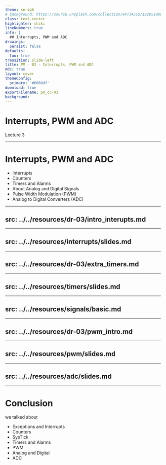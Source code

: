 ```yaml
---
theme: seriph
# background: https://source.unsplash.com/collection/94734566/1920x1080
class: text-center
highlighter: shiki
lineNumbers: true
info: |
  ## Interrupts, PWM and ADC
drawings:
  persist: false
defaults:
  foo: true
transition: slide-left
title: PM - 03 - Interrupts, PWM and ADC
mdc: true
layout: cover
themeConfig:
  primary: '#0060df'
download: true
exportFilename: pm_cc-03
background:
---
```


# Interrupts, PWM and ADC
Lecture 3

---

# Interrupts, PWM and ADC

- Interrupts
- Counters
- Timers and Alarms
- About Analog and Digital Signals
- Pulse Width Modulation (PWM)
- Analog to Digital Converters (ADC)

<!-- Interupts intro with 328P -->

---
src: ../../resources/dr-03/intro_interupts.md
---

<!-- Interrupts -->

---
src: ../../resources/interrupts/slides.md
---

<!-- Timers intro -->

---
src: ../../resources/dr-03/extra_timers.md 
---

<!-- Timers -->

---
src: ../../resources/timers/slides.md
---

<!-- Signals -->

---
src: ../../resources/signals/basic.md
---

<!-- PWM  intro -->

---
src: ../../resources/dr-03/pwm_intro.md 
---

<!-- PWM -->

---
src: ../../resources/pwm/slides.md
---

<!-- ADC -->

---
src: ../../resources/adc/slides.md
---

---

# Conclusion
we talked about

- Exceptions and Interrupts
- Counters
- SysTick
- Timers and Alarms
- PWM
- Analog and Digital
- ADC
